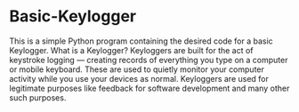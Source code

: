 # Basic-Keylogger
This is a simple Python program containing the desired code for a basic Keylogger.
What is a Keylogger?
Keyloggers are built for the act of keystroke logging — creating records of everything you type on a computer or mobile keyboard. These are used to quietly monitor your computer activity while you use your devices as normal. Keyloggers are used for legitimate purposes like feedback for software development and many other such purposes.
